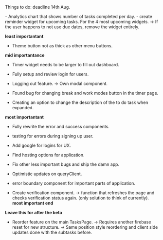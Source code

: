 Things to do: deadline 14th Aug.

<WidgetIdeas>
- Analytics chart that shows number of tasks completed per day.
- create reminder widget for upcoming tasks. For the 4 most upcoming widgets.
  -> If the user happens to not use due dates, remove the widget entirely.
</WidgetIdeas>
<CurrentPlan>

**least importantant**
- Theme button not as thick as other menu buttons.

**mid importantance**
- Timer widget needs to be larger to fill out dashboard.

- Fully setup and review login for users.
- Logging out feature.
  -> Own modal component.

- Found bug for changing break and work modes button in the timer page.

- Creating an option to change the description of the to do task when expanded.

**most importantant**
- Fully rewrite the error and success components.

- testing for errors during signing up user.

- Add google for logins for UX.
- Find hosting options for application.
- Fix other less important bugs and ship the damn app.

- Optimistic updates on queryClient.
- error boundary component for important parts of application.

- Create verification component.
  -> function that refreshes the page and checks verification status
     again. (only solution to think of currently).
**most important end**

**Leave this for after the beta**
- Reorder feature on the main TasksPage.
  -> Requires another firebase reset for new structure.
  -> Same position style reordering and client side updates done with the subtasks before.
